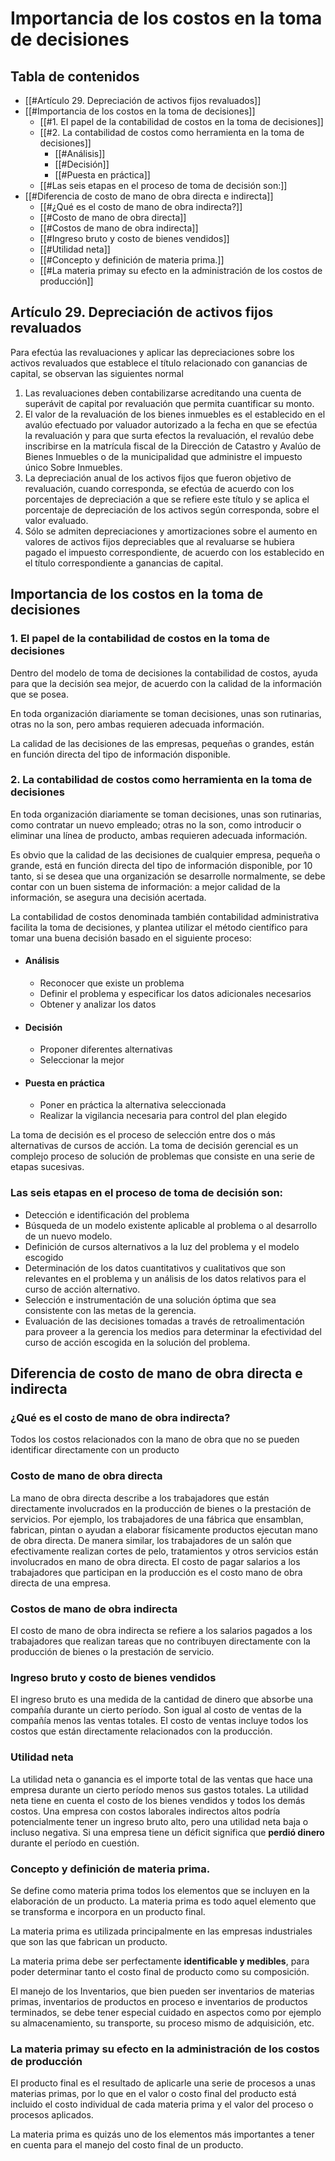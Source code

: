 # Importancia de los costos en la toma de decisiones
## Tabla de contenidos
- [[#Artículo 29. Depreciación de activos fijos revaluados]]
- [[#Importancia de los costos en la toma de decisiones]]
  - [[#1. EI papel de la contabilidad de costos en la toma de decisiones]]
  - [[#2. La contabilidad de costos como herramienta en la toma de decisiones]]
    - [[#Análisis]]
    - [[#Decisión]]
    - [[#Puesta en práctica]]
  - [[#Las seis etapas en el proceso de toma de decisión son:]]
- [[#Diferencia de costo de mano de obra directa e indirecta]]
  - [[#¿Qué es el costo de mano de obra indirecta?]]
  - [[#Costo de mano de obra directa]]
  - [[#Costos de mano de obra indirecta]]
  - [[#Ingreso bruto y costo de bienes vendidos]]
  - [[#Utilidad neta]]
  - [[#Concepto y definición de materia prima.]]
  - [[#La materia primay su efecto en la administración de los costos de producción]]
> <div style="page-break-after: always;"></div>
## Artículo 29. Depreciación de activos fijos revaluados
Para efectúa las revaluaciones y aplicar las depreciaciones sobre los activos revaluados que establece el título relacionado con ganancias de capital, se observan las siguientes normal
1. Las revaluaciones deben contabilizarse acreditando una cuenta de superávit de capital por revaluación que permita cuantificar su monto.
2. El valor de la revaluación de los bienes inmuebles es el establecido en el avalúo efectuado por valuador autorizado a la fecha en que se efectúa la revaluación y para que surta efectos la revaluación, el revalúo debe inscribirse en la matrícula fiscal de la Dirección de Catastro y Avalúo de Bienes Inmuebles o de la municipalidad que administre el impuesto único Sobre Inmuebles.
3. La depreciación anual de los activos fijos que fueron objetivo de revaluación, cuando corresponda, se efectúa de acuerdo con los porcentajes de depreciación a que se refiere este título y se aplica el porcentaje de depreciación de los activos según corresponda, sobre el valor evaluado.
4. Sólo se admiten depreciaciones y amortizaciones sobre el aumento en valores de activos fijos depreciables que al revaluarse se hubiera pagado el impuesto correspondiente, de acuerdo con los establecido en el título correspondiente a ganancias de capital.
## Importancia de los costos en la toma de decisiones
### 1. EI papel de la contabilidad de costos en la toma de decisiones
Dentro del modelo de toma de decisiones la contabilidad de costos, ayuda para
que la decisión sea mejor, de acuerdo con la calidad de la información que se
posea.

En toda organización diariamente se toman decisiones, unas son rutinarias, otras no la son, pero ambas requieren adecuada información.

La calidad de las decisiones de las empresas, pequeñas o grandes, están en función
directa del tipo de información disponible.

### 2. La contabilidad de costos como herramienta en la toma de decisiones
En toda organización diariamente se toman decisiones, unas son rutinarias, como
contratar un nuevo empleado; otras no la son, como introducir o eliminar una línea
de producto, ambas requieren adecuada información.

Es obvio que la calidad de las decisiones de cualquier empresa, pequeña o grande,
está en función directa del tipo de información disponible, por 10 tanto, si se desea
que una organización se desarrolle normalmente, se debe contar con un buen
sistema de información: a mejor calidad de la información, se asegura una decisión
acertada.

La contabilidad de costos denominada también contabilidad administrativa facilita
la toma de decisiones, y plantea utilizar el método científico para tomar una buena
decisión basado en el siguiente proceso:
- #### Análisis
	- Reconocer que existe un problema
	- Definir el problema y especificar los datos adicionales necesarios
	- Obtener y analizar los datos
- #### Decisión
	- Proponer diferentes alternativas
	- Seleccionar la mejor
- #### Puesta en práctica
	- Poner en práctica la alternativa seleccionada
	- Realizar la vigilancia necesaria para control del plan elegido

La toma de decisión es el proceso de selección entre dos o más alternativas de cursos
de acción. La toma de decisión gerencial es un complejo proceso de solución de problemas
que consiste en una serie de etapas sucesivas.

### Las seis etapas en el proceso de toma de decisión son:
- Detección e identificación del problema
- Búsqueda de un modelo existente aplicable al problema o al desarrollo de un nuevo modelo.
- Definición de cursos alternativos a la luz del problema y el modelo escogido
- Determinación de los datos cuantitativos y cualitativos que son relevantes en el problema y un análisis de los datos relativos para el curso de acción alternativo.
- Selección e instrumentación de una solución óptima que sea consistente con las metas de la gerencia.
- Evaluación de las decisiones tomadas a través de retroalimentación para proveer a la gerencia los medios para determinar la efectividad del curso de acción escogida en la solución del problema.

## Diferencia de costo de mano de obra directa e indirecta
### ¿Qué es el costo de mano de obra indirecta?
Todos los costos relacionados con la mano de obra que no se pueden identificar directamente con un producto

### Costo de mano de obra directa
La mano de obra directa describe a los trabajadores que están directamente involucrados en la producción de bienes o la prestación de servicios. Por ejemplo, los trabajadores de una fábrica que ensamblan, fabrican, pintan o ayudan a elaborar físicamente productos ejecutan mano de obra directa. De manera similar, los trabajadores de un salón que efectivamente realizan cortes de pelo, tratamientos y otros servicios están involucrados en mano de obra directa. EI costo de pagar salarios a los trabajadores que participan en la producción es el costo mano de obra directa de una empresa.

### Costos de mano de obra indirecta
EI costo de mano de obra indirecta se refiere a los salarios pagados a los trabajadores que realizan tareas que no contribuyen directamente con la producción de bienes o la prestación de servicio.

### Ingreso bruto y costo de bienes vendidos
EI ingreso bruto es una medida de la cantidad de dinero que absorbe una compañía durante un cierto período. Son igual al costo de ventas de la compañía menos las ventas totales. EI costo de ventas incluye todos los costos que están directamente relacionados con la producción.

### Utilidad neta
La utilidad neta o ganancia es el importe total de las ventas que hace una empresa durante un cierto período menos sus gastos totales. La utilidad neta tiene en cuenta el costo de los bienes vendidos y todos los demás costos. Una empresa con costos laborales indirectos altos podría potencialmente tener un ingreso bruto alto, pero una utilidad neta baja o incluso negativa. Si una empresa tiene un déficit significa que **perdió dinero** durante el período en cuestión.

### Concepto y definición de materia prima.
Se define como materia prima todos los elementos que se incluyen en la elaboración de un producto. La materia prima es todo aquel elemento que se transforma e incorpora en un producto final.

La materia prima es utilizada principalmente en las empresas industriales que son las que fabrican un producto.

La materia prima debe ser perfectamente **identificable y medibles**, para poder determinar tanto el costo final de producto como su composición.

El manejo de los Inventarios, que bien pueden ser inventarios de materias primas, inventarios de productos en proceso e inventarios de productos terminados, se debe tener especial cuidado en aspectos como por ejemplo su almacenamiento, su transporte, su proceso mismo de adquisición, etc.

### La materia primay su efecto en la administración de los costos de producción
EI producto final es el resultado de aplicarle una serie de procesos a unas materias primas, por lo que en el valor o costo final del producto está incluido el costo individual de cada materia prima y el valor del proceso o procesos aplicados.

La materia prima es quizás uno de los elementos más importantes a tener en cuenta para el manejo del costo final de un producto.